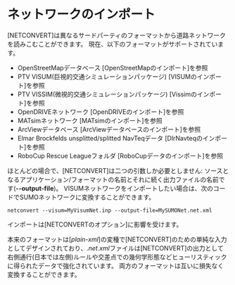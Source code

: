 # ネットワークのインポート

[NETCONVERT]は異なるサードパーティのフォーマットから道路ネットワークを読みこむことができます。
現在、以下のフォーマットがサポートされています。

* OpenStreetMapデータベース [OpenStreetMapのインポート]を参照
* PTV VISUM(巨視的交通シミュレーションパッケージ) [VISUMのインポート]を参照
* PTV VISSIM(微視的交通シミュレーションパッケージ) [Vissimのインポート]を参照
* OpenDRIVEネットワーク [OpenDRIVEのインポート]を参照
* MATsimネットワーク [MATsimのインポート]を参照
* ArcViewデータベース [ArcViewデータベースのインポート]を参照
* Elmar Brockfelds unsplitted/splitted NavTeqデータ [DlrNavteqのインポート]を参照
* RoboCup Rescue Leagueフォルダ [RoboCupデータのインポート]を参照

ほとんどの場合で、[NETCONVERT]は二つの引数しか必要としません: ソースとなるアプリケーション/フォーマットの名前とそれに続く出力ファイルの名前です(**--output-file**)。
VISUMネットワークをインポートしたい場合は、次のコードでSUMOネットワークに変換することができます。

```
netconvert --visum=MyVisumNet.inp --output-file=MySUMONet.net.xml
```

インポートは[NETCONVERTのオプション]に影響を受けます。

本来のフォーマットは[*plain-xml*]の変種で[NETCONVERT]のための単純な入力としてデザインされており、*.net.xml*ファイルは[NETCONVERT]の出力として右側通行(日本では左側)ルールや交差点での幾何学形態などヒューリスティックに得られたデータで強化されています。
両方のフォーマットは互いに損失なく変換することができます。